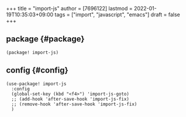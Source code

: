 +++
title = "import-js"
author = [7696122]
lastmod = 2022-01-19T10:35:03+09:00
tags = ["import", "javascript", "emacs"]
draft = false
+++

## package {#package}

```elisp
(package! import-js)
```


## config {#config}

```elisp
(use-package! import-js
  :config
  (global-set-key (kbd "<f4>") 'import-js-goto)
  ;; (add-hook 'after-save-hook 'import-js-fix)
  ;; (remove-hook 'after-save-hook 'import-js-fix)
  )
```

